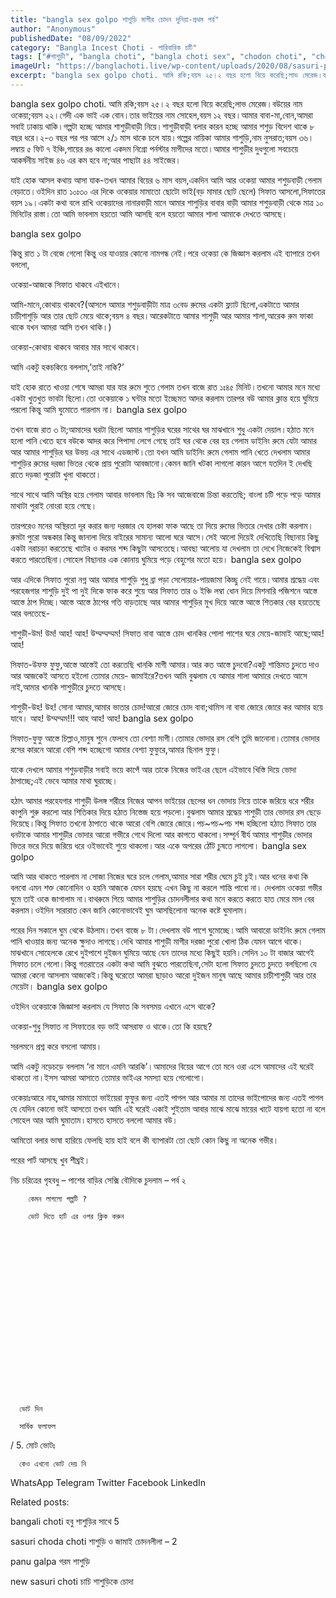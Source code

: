 ```yaml
---
title: "bangla sex golpo শাশুড়ি মাগীর চোদন দুনিয়া-প্রথম পর্ব"
author: "Anonymous"
publishedDate: "08/09/2022"
category: "Bangla Incest Choti - পারিবারিক চটি"
tags: ["#শাশুড়ী", "bangla choti", "bangla choti sex", "chodon choti", "choti", "incest choti", "incest choti golpo", "sasuri", "sasuri choda", "বউ চোদা", "বাংলা চটি গল্প"]
imageUrl: "https://banglachoti.live/wp-content/uploads/2020/08/sasuri-premika-choti-150x150.jpg"
excerpt: "bangla sex golpo choti. আমি রকি;বয়স ২৫।২ বছর হলো বিয়ে করেছি;লাভ মেরেজ।বউয়ের নাম ওকেয়া;বয়স ২২।গেদী এক ভাই এক বোন।তার ভাইয়ের নাম সোহেল,বয়স ১২ বছর।আমার বাবা-মা,বোন,আমরা সবাই ঢাকায় থাকি।গল্পটা হচ্ছে আমার..."
---
```


bangla sex golpo choti. আমি রকি;বয়স ২৫।২ বছর হলো বিয়ে করেছি;লাভ মেরেজ।বউয়ের নাম ওকেয়া;বয়স ২২।গেদী এক ভাই এক বোন।তার ভাইয়ের নাম সোহেল,বয়স ১২ বছর।আমার বাবা-মা,বোন,আমরা সবাই ঢাকায় থাকি।গল্পটা হচ্ছে আমার শাশুড়ীবাড়ী নিয়ে।শাশুড়ীবাড়ী বলার কারন হচ্ছে আমার শশুড় বিদেশ থাকে ৮ বছর ধরে।২-৩ বছর পর পর আসে ২/১ মাস থাকে চলে যায়।গল্পের নায়িকা আমার শাশুড়ি,নাম নুসরাত;বয়স ৩৬।লম্বায় ৫ ফিট ৭ ইঞ্চি,গায়ের রঙ কালো একদম নিগ্রো পর্নস্টার মাগীদের মতো।আমার শাশুড়ীর দুধগুলো সবচেয়ে আকর্ষনীয় সাইজ ৪৬ এর কম হবে না;আর পাছাটা ৪৪ সাইজের।


যাই হোক আসল কথায় আসা যাক-তখন আমার বিয়ের ৬ মাস বয়স,একদিন আমি আর ওকেয়া আমার শশুড়বাড়ী গেলাম বেড়াতে।ওইদিন রাত ১০ঃ৩০ এর দিকে ওকেয়ার মামাতো ছোটো ভাই(বড় মামার ছোট ছেলে) সিফাত আসলো,সিফাতের বয়স ১৯।একটা কথা বলে রাখি ওকেয়াদের নানারবাড়ী মানে আমার শাশুড়ির বাবার বাড়ী আমার শশুড়বাড়ী থেকে মাত্র ১০ মিনিটের রাস্তা।তো আমি ভাবলাম হয়তো আমি আসছি বলে হয়তো আমার শালা আমাকে দেখতে আসছে।


bangla sex golpo


কিন্তু রাত ১ টা বেজে গেলো কিন্তু ওর যাওয়ার কোনো নামগন্ধ নেই।পরে ওকেয়া কে জিজ্ঞাস করলাম এই ব্যাপারে তখন বললো,

ওকেয়া-আজকে সিফাত থাকবে এইখানে।

আমি-মানে,কোথায় থাকবে?(আসলে আমার শশুড়বাড়ীটা মাত্র ৩বেড রুমের একটা ফ্ল্যাট ছিলো,একটাতে আমার চাচীশাশুড়ি আর তার ছোট মেয়ে থাকে;বয়স ৪ বছর।আরেকটাতে আমার শাশুড়ী আর আমার শালা,আরেক রুম ফাকা থাকে যখন আমরা আসি তখন থাকি।)


ওকেয়া-কোথায় থাকবে আবার মার সাথে থাকবে।

আমি একটু হকচকিয়ে বললাম,’তাই নাকি?’

যাই হোক রাতে খাওয়া শেষে আমরা যার যার রুমে শুতে গেলাম তখন বাজে রাত ১ঃ৪৫ মিনিট।তখনো আমার মনে মধ্যে একটা খুতখুত ভাবটা ছিলো।তো ওকেয়াকে ১ ঘন্টার মতো ইচ্ছেমত আদর করলাম তারপর বউ আমার ক্লান্ত হয়ে ঘুমিয়ে পরলো কিন্তু আমি ঘুমোতে পারলাম না। bangla sex golpo


তখন বাজে রাত ৩ টা;আমাদের ঘরটা ছিলো আমার শাশুড়ির ঘরের সাথের ঘর মাঝখানে শুধু একটা দেয়াল।হঠাত মনে হলো পানি খেতে হবে বউকে আদর করে পিপাসা লেগে গেছে তাই ঘর থেকে বের হয় গেলাম ডাইনিং রুমে যেটা আমার আর আমার শাশুড়ির ঘর উভয় এর সাথে এডজাস্ট।তো যখন আমি ডাইনিং রুমে গেলাম পানি খেতে দেখলাম আমার শাশুড়ির রুমের দরজা ভিতর থেকে প্রায় পুরোটা আবজানো।কেমন জানি খটকা লাগলো কারন আগে যতদিন ই দেখছি রাতে দড়জা পুরোটা খুলা থাকতো।












সাথে সাথে আমি অস্থির হয়ে গেলাম আবার ভাবলাম ছিঃ কি সব আজেবাজে চিন্তা করতেছি; বাংলা চটি পড়ে পড়ে আমার মাথাটা পুরাই নোংরা হয়ে গেছে।

তারপরেও মনের অস্থিরতা দূর করার জন্য দরজার যে হালকা ফাক আছে তা দিয়ে রুমের ভিতরে দেখার চেষ্টা করলাম।রুমটা পুরো অন্ধকার কিন্তু জানালা দিয়ে বাইরের সামান্য আলো ঘরে আসে।সেই আলো দিয়েই দেখিতেছি বিছানায় কিছু একটা নরাচড়া করতেছে খাটের ও করমর শব্দ কিছুটা আসতেছে।আবছা আলোয় যা দেখলাম তা দেখে নিজেকেই বিশ্বাস করতে পারতেছিনা।সোহেল বিছানার এক কোনায় ঘুমিয়ে পড়ে বেহুশের মতো হয়ে। bangla sex golpo


আর এদিকে সিফাত পুরো নগ্ন আর আমার শাশুড়ি শুধু ব্রা পড়া সেলোয়ার-পায়জামা কিচ্ছু নেই গায়ে।আমার শ্রদ্ধেয় এবং পরহেজগার শাশুড়ি দুই পা দুই দিকে ফাক করে শুয়ে আর সিফাত তার ৬ ইঞ্চি লম্বা ধোন দিয়ে মিশনারি পজিশনে আস্তে আস্তে ঠাপ দিচ্ছে।আস্তে আস্তে ঠাপের গতি বাড়তাছে আর আমার শাশুড়ির মুখ দিয়ে আস্তে আস্তে শিতকার বের হয়তেছে আর বলতেছে-

শাশুড়ী-উম! উম! আহ! আহ! উম্মম্মম্মম! সিফাত বাবা আস্তে চোদ খানকির পোলা পাশের ঘরে মেয়ে-জামাই আছে;আহ! আহ!


সিফাত-উফফ ফুফু,আস্তে আস্তেই তো করতেছি খানকি মাগী আমার।আর কত আস্তে চুদবো?একটু শান্তিমত চুদতে দাও আর আজকেই আসতে হইলো তোমার মেয়ে- জামাইরে?তখন আমি বুঝলাম যে আমার শালা আমারে দেখতে আসে নাই,আমার খানকি শাশুড়ীরে চুদতে আসছে।

শাশুড়ী-উহ! উহ! সোনা আমার,আমার ভাতার চোদ!আরো জোরে চোদ বাবা;থামিস না বাবা জোরে জোরে কর আমার হয়ে যাবে। আহ! উম্মম্মম!!! আহ আহ! আহ! bangla sex golpo


সিফাত-ফুফু আস্তে চিল্লাও,মানুষ শুনে ফেলবে তো বেশ্যা মাগী।তোমার ভোদার রস বেশি তুমি জানোনা।তোমার ভোদার রসের কারনে আরো বেশি শব্দ হচ্ছেগো আমার বেশ্যা ফুফুরে,আমার ছিনাল ফুফু।

যাকে দেখলে আমার শশুড়বাড়ীর সবাই ভয়ে কাপেঁ আর তাকে নিজের ভাইএর ছেলে এইভাবে খিস্তি দিয়ে ভোদা ঠাপাচ্ছে;এই ভেবে আমার মাথা ঘুরাচ্ছে।


হঠাৎ আমার পরহেযগার শাশুড়ী উলঙ্গ শরীরে নিজের আপন ভাইয়ের ছেলের ধন ভোদায় নিয়ে তাকে জরিয়ে ধরে শরীর কাপুনি শুরু করলো আর শিতিকার দিয়ে হঠাত নিস্তেজ হয়ে পড়লো।বুঝলাম আমার শ্রদ্ধেয় শাশুড়ী তার ভোদার রস ছেড়ে দিয়েছে।কিন্তু সিফাত তখনো ঠাপাতে থাকে আরো বেশি জোরে জোরে।পচ~পচ~পচ শব্দ হচ্ছিলো হঠাত সিফাত তার ধনটাকে আমার শাশুড়ীর ভোদার আরো গভীরে গেথে দিলো আর কাপতে থাকলো।সম্পূর্ন বীর্য আমার শাশুড়ীর ভোদার ভিতর ভরে দিয়ে জরিয়ে ধরে ওইভাবেই শুয়ে থাকলো।আর একে অপরের ঠোঁট চুষতে লাগলো। bangla sex golpo


আমি আর থাকতে পারলাম না সোজা নিজের ঘরে চলে গেলাম,আমার সারা শরীর ঘেমে চুই চুই।আর ধনের কথা কি বলবো এমন শক্ত কোনোদিন ও হয়নি আজকে যেমন হয়ছে এখন কিছু না করলে শান্তি পাবো না। দেখলাম ওকেয়া গভীর ঘুমে তাই ওকে জাগালাম না।বাথরুমে গিয়ে আমার শাশুড়ির চোদনলীলার কথা মনে করতে করতে হাত মেরে মাল বের করলাম।ওইদিন সারারাত কেন জানি কোনোভাবেই ঘুম আসছিলোনা অনেক কষ্টে ঘুমালাম।


পরের দিন সকালে ঘুম থেকে উঠলাম।তখন বাজে ৮ টা।দেখলাম বউ পাশে ঘুমোচ্ছে।আমি আবারো ডাইনিং রুমে গেলাম পানি খাওয়ার জন্য অনেক ক্ষুদাও লাগছে।দেখি আমার শাশুড়ী মাগীর দরজা পুরো খোলা ঠিক যেমন আগে থাকে।মাঝখানে সোহেলকে রেখে দুইপাশে দুইজন ঘুমিয়ে আছে যেন তাদের মধ্যে কিছুই হয়নি।সেদিন ১০ টা বাজার আগেই সিফাত চলে গেলো।কিন্তু গতরাতের একটা কথা আমি বুঝতে পারতেছিনা,সেটা হলো সিফাত চুদতে চুদতে বলছিলো যে আমরা কেনো আসলাম আজকেই।কিন্তু ঘরেতো আমরা ছাড়াও আরো দুইজন মানুষ আছে আমার চাচীশাশুড়ী আর তার মেয়েটা। bangla sex golpo


ওইদিন ওকেয়াকে জিজ্ঞাসা করলাম যে সিফাত কি সবসময় এখানে এসে থাকে?

ওকেয়া-শুধু সিফাত না সিফাতের বড় ভাই আসরাফ ও থাকে।তো কি হয়ছে?

সরলমনে প্রশ্ন করে বসলো আমায়।


আমি একটু নড়েচড়ে বললাম ‘না মানে এমনি আরকি’।আমাদের বিয়ের আগে তো মনে ওরা এসে আমাদের এই ঘরেই থাকতো না।ইসস আমরা আসাতে তোমার ভাইএর সমস্যা হয়ে গেলোগো।


ওকেয়াঃআরে নাহ,আমার মামাতো ভাইয়েরা ফুফুর জন্য এতই পাগল আর আমার মা তাদের ভাইপোদের জন্য এতই পাগল যে যেদিন কোনো ভাই আসতো তখন আমি এই ঘরেই একাই শুইতাম আবার মাঝে মাঝে মায়ের খাটে যায়গা হতো না বলে সোহেল আর আমি ঘুমাতাম।হাসতে হাসতে বললো আমার বউ।

আমিতো বলার ভাষা হারিয়ে ফেলছি হায় হাই বলে কী ব্যাপারটা তো ছোট কোন কিছু না অনেক গভীর।

পরের পার্ট আসছে খুব শীঘ্রই।


নিচ চরিত্রের গৃহবধু – পাশের বাড়ির সেক্সি বৌদিকে চুদলাম – পর্ব ২


 
 
 
        কেমন লাগলো গল্পটি ?      
 
        ভোট দিতে হার্ট এর ওপর ক্লিক করুন      
 
 
 
 
 
 
 
 
 
 
 
 
 
 
 
 
 
 
 
 
 
      ভোট দিন    
 
      সার্বিক ফলাফল 
 / 5. মোট ভোটঃ 
 
 
      কেও এখনো ভোট দেয় নি    
 
 
 
 
WhatsApp
Telegram
Twitter
Facebook
LinkedIn




Related posts:






bangali choti হবু শাশুড়ির সাথে 5




sasuri choda choti শাশুড়ি ও জামাই চোদনলীলা – 2




panu galpa গরম শাশুড়ি




new sasuri choti চাচি শাশুড়িকে চোদা
